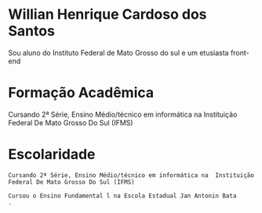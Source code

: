 # Willian Henrique Cardoso dos Santos

Sou aluno do Instituto Federal de Mato Grosso do sul e um etusiasta front-end

# Formação Acadêmica

Cursando 2ª Série, Ensino Médio/técnico em informática na Instituição Federal De Mato Grosso Do Sul (IFMS)

 # Escolaridade
 
    Cursando 2ª Série, Ensino Médio/técnico em informática na  Instituição Federal De Mato Grosso Do Sul (IFMS)
    
    Cursou o Ensino Fundamental l na Escola Estadual Jan Antonin Bata
    .
  

 
